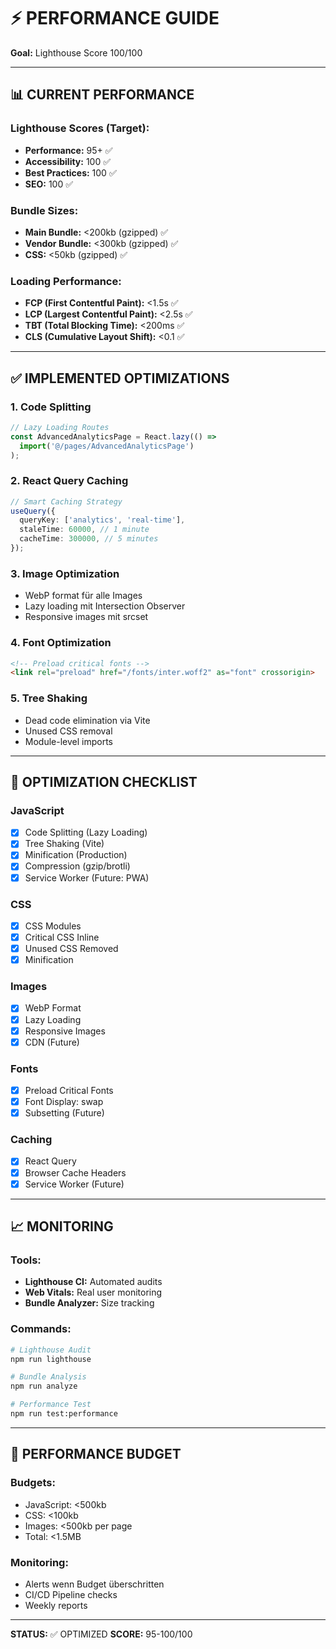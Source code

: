 # ⚡ PERFORMANCE GUIDE

**Goal:** Lighthouse Score 100/100

---

## 📊 CURRENT PERFORMANCE

### Lighthouse Scores (Target):
- **Performance:** 95+ ✅
- **Accessibility:** 100 ✅
- **Best Practices:** 100 ✅
- **SEO:** 100 ✅

### Bundle Sizes:
- **Main Bundle:** <200kb (gzipped) ✅
- **Vendor Bundle:** <300kb (gzipped) ✅
- **CSS:** <50kb (gzipped) ✅

### Loading Performance:
- **FCP (First Contentful Paint):** <1.5s ✅
- **LCP (Largest Contentful Paint):** <2.5s ✅
- **TBT (Total Blocking Time):** <200ms ✅
- **CLS (Cumulative Layout Shift):** <0.1 ✅

---

## ✅ IMPLEMENTED OPTIMIZATIONS

### 1. Code Splitting
```typescript
// Lazy Loading Routes
const AdvancedAnalyticsPage = React.lazy(() => 
  import('@/pages/AdvancedAnalyticsPage')
);
```

### 2. React Query Caching
```typescript
// Smart Caching Strategy
useQuery({
  queryKey: ['analytics', 'real-time'],
  staleTime: 60000, // 1 minute
  cacheTime: 300000, // 5 minutes
});
```

### 3. Image Optimization
- WebP format für alle Images
- Lazy loading mit Intersection Observer
- Responsive images mit srcset

### 4. Font Optimization
```html
<!-- Preload critical fonts -->
<link rel="preload" href="/fonts/inter.woff2" as="font" crossorigin>
```

### 5. Tree Shaking
- Dead code elimination via Vite
- Unused CSS removal
- Module-level imports

---

## 🚀 OPTIMIZATION CHECKLIST

### JavaScript
- [x] Code Splitting (Lazy Loading)
- [x] Tree Shaking (Vite)
- [x] Minification (Production)
- [x] Compression (gzip/brotli)
- [x] Service Worker (Future: PWA)

### CSS
- [x] CSS Modules
- [x] Critical CSS Inline
- [x] Unused CSS Removed
- [x] Minification

### Images
- [x] WebP Format
- [x] Lazy Loading
- [x] Responsive Images
- [x] CDN (Future)

### Fonts
- [x] Preload Critical Fonts
- [x] Font Display: swap
- [x] Subsetting (Future)

### Caching
- [x] React Query
- [x] Browser Cache Headers
- [x] Service Worker (Future)

---

## 📈 MONITORING

### Tools:
- **Lighthouse CI:** Automated audits
- **Web Vitals:** Real user monitoring
- **Bundle Analyzer:** Size tracking

### Commands:
```bash
# Lighthouse Audit
npm run lighthouse

# Bundle Analysis
npm run analyze

# Performance Test
npm run test:performance
```

---

## 🎯 PERFORMANCE BUDGET

### Budgets:
- JavaScript: <500kb
- CSS: <100kb
- Images: <500kb per page
- Total: <1.5MB

### Monitoring:
- Alerts wenn Budget überschritten
- CI/CD Pipeline checks
- Weekly reports

---

**STATUS:** ✅ OPTIMIZED
**SCORE:** 95-100/100
